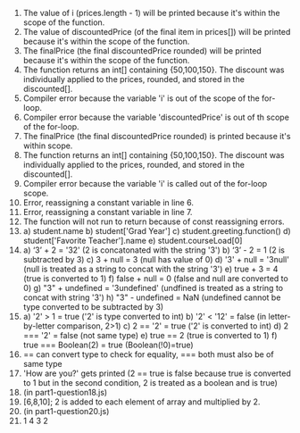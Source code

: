 1. The value of i (prices.length - 1) will be printed because it's within the scope of the function.
2. The value of discountedPrice (of the final item in prices[]) will be printed because it's within the scope of the function.
3. The finalPrice (the final discountedPrice rounded) will be printed because it's within the scope of the function.
4. The function returns an int[] containing {50,100,150}. The discount was individually applied to the prices, rounded, and stored in the discounted[].
5. Compiler error because the variable 'i' is out of the scope of the for-loop.
6. Compiler error because the variable 'discountedPrice' is out of th scope of the for-loop.
7. The finalPrice (the final discountedPrice rounded) is printed because it's within scope.
8. The function returns an int[] containing {50,100,150}. The discount was individually applied to the prices, rounded, and stored in the discounted[].
9.  Compiler error because the variable 'i' is called out of the for-loop scope.
10. Error, reassigning a constant variable in line 6.
11. Error, reassigning a constant variable in line 7.
12. The function will not run to return because of const reassigning errors.
13. a) student.name b) student['Grad Year'] c) student.greeting.function()
    d) student['Favorite Teacher'].name e) student.courseLoad[0]
14. a) ‘3’ + 2 = '32' (2 is concatonated with the string '3')
    b) ‘3’ - 2 = 1 (2 is subtracted by 3)
    c) 3 + null = 3 (null has value of 0)
    d) '3' + null = '3null' (null is treated as a string to concat with the string '3')
    e) true + 3 = 4 (true is converted to 1)
    f) false + null = 0 (false and null are converted to 0)
    g) "3" + undefined = '3undefined' (undfined is treated as a string to concat with string '3')
    h) "3" - undefined = NaN (undefined cannot be type converted to be subtracted by 3)
15. a) '2' > 1 = true ('2' is type converted to int)
    b) '2' < '12' = false (in letter-by-letter comparison, 2>1)
    c) 2 == '2' = true ('2' is converted to int)
    d) 2 === '2' = false (not same type)
    e) true == 2 (true is converted to 1)
    f) true === Boolean(2) = true (Boolean(!0)=true)
16. == can convert type to check for equality, === both must also be of same type
17. 'How are you?' gets printed (2 == true is false because true is converted to 1 but in the second condition, 2 is treated as a boolean and is true)
18. (in part1-question18.js)
19. [6,8,10]; 2 is added to each element of array and multiplied by 2.
20. (in part1-question20.js)
21. 1 4 3 2